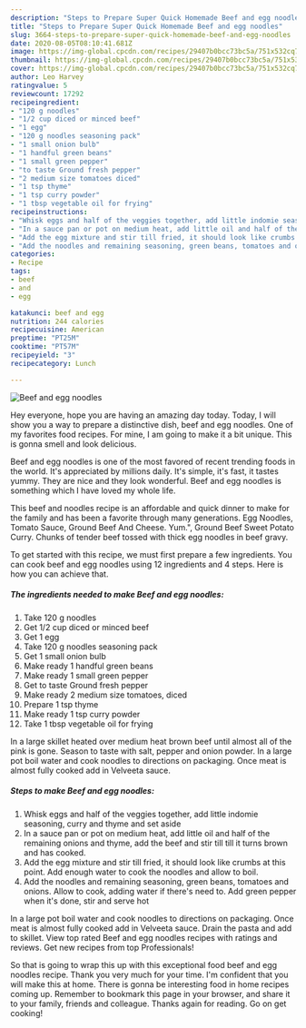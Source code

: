 ```yaml
---
description: "Steps to Prepare Super Quick Homemade Beef and egg noodles"
title: "Steps to Prepare Super Quick Homemade Beef and egg noodles"
slug: 3664-steps-to-prepare-super-quick-homemade-beef-and-egg-noodles
date: 2020-08-05T08:10:41.681Z
image: https://img-global.cpcdn.com/recipes/29407b0bcc73bc5a/751x532cq70/beef-and-egg-noodles-recipe-main-photo.jpg
thumbnail: https://img-global.cpcdn.com/recipes/29407b0bcc73bc5a/751x532cq70/beef-and-egg-noodles-recipe-main-photo.jpg
cover: https://img-global.cpcdn.com/recipes/29407b0bcc73bc5a/751x532cq70/beef-and-egg-noodles-recipe-main-photo.jpg
author: Leo Harvey
ratingvalue: 5
reviewcount: 17292
recipeingredient:
- "120 g noodles"
- "1/2 cup diced or minced beef"
- "1 egg"
- "120 g noodles seasoning pack"
- "1 small onion bulb"
- "1 handful green beans"
- "1 small green pepper"
- "to taste Ground fresh pepper"
- "2 medium size tomatoes diced"
- "1 tsp thyme"
- "1 tsp curry powder"
- "1 tbsp vegetable oil for frying"
recipeinstructions:
- "Whisk eggs and half of the veggies together, add little indomie seasoning, curry and thyme and set aside"
- "In a sauce pan or pot on medium heat, add little oil and half of the remaining onions and thyme, add the beef and stir till till it turns brown and has cooked."
- "Add the egg mixture and stir till fried, it should look like crumbs at this point. Add enough water to cook the noodles and allow to boil."
- "Add the noodles and remaining seasoning, green beans, tomatoes and onions. Allow to cook, adding water if there&#39;s need to. Add green pepper when it&#39;s done, stir and serve hot"
categories:
- Recipe
tags:
- beef
- and
- egg

katakunci: beef and egg 
nutrition: 244 calories
recipecuisine: American
preptime: "PT25M"
cooktime: "PT57M"
recipeyield: "3"
recipecategory: Lunch

---
```



![Beef and egg noodles](https://img-global.cpcdn.com/recipes/29407b0bcc73bc5a/751x532cq70/beef-and-egg-noodles-recipe-main-photo.jpg)

Hey everyone, hope you are having an amazing day today. Today, I will show you a way to prepare a distinctive dish, beef and egg noodles. One of my favorites food recipes. For mine, I am going to make it a bit unique. This is gonna smell and look delicious.

Beef and egg noodles is one of the most favored of recent trending foods in the world. It's appreciated by millions daily. It's simple, it's fast, it tastes yummy. They are nice and they look wonderful. Beef and egg noodles is something which I have loved my whole life.

This beef and noodles recipe is an affordable and quick dinner to make for the family and has been a favorite through many generations. Egg Noodles, Tomato Sauce, Ground Beef And Cheese. Yum.&#34;, Ground Beef Sweet Potato Curry. Chunks of tender beef tossed with thick egg noodles in beef gravy.


To get started with this recipe, we must first prepare a few ingredients. You can cook beef and egg noodles using 12 ingredients and 4 steps. Here is how you can achieve that.

<!--inarticleads1-->

##### The ingredients needed to make Beef and egg noodles:

1. Take 120 g noodles
1. Get 1/2 cup diced or minced beef
1. Get 1 egg
1. Take 120 g noodles seasoning pack
1. Get 1 small onion bulb
1. Make ready 1 handful green beans
1. Make ready 1 small green pepper
1. Get to taste Ground fresh pepper
1. Make ready 2 medium size tomatoes, diced
1. Prepare 1 tsp thyme
1. Make ready 1 tsp curry powder
1. Take 1 tbsp vegetable oil for frying


In a large skillet heated over medium heat brown beef until almost all of the pink is gone. Season to taste with salt, pepper and onion powder. In a large pot boil water and cook noodles to directions on packaging. Once meat is almost fully cooked add in Velveeta sauce. 

<!--inarticleads2-->

##### Steps to make Beef and egg noodles:

1. Whisk eggs and half of the veggies together, add little indomie seasoning, curry and thyme and set aside
1. In a sauce pan or pot on medium heat, add little oil and half of the remaining onions and thyme, add the beef and stir till till it turns brown and has cooked.
1. Add the egg mixture and stir till fried, it should look like crumbs at this point. Add enough water to cook the noodles and allow to boil.
1. Add the noodles and remaining seasoning, green beans, tomatoes and onions. Allow to cook, adding water if there&#39;s need to. Add green pepper when it&#39;s done, stir and serve hot


In a large pot boil water and cook noodles to directions on packaging. Once meat is almost fully cooked add in Velveeta sauce. Drain the pasta and add to skillet. View top rated Beef and egg noodles recipes with ratings and reviews. Get new recipes from top Professionals! 

So that is going to wrap this up with this exceptional food beef and egg noodles recipe. Thank you very much for your time. I'm confident that you will make this at home. There is gonna be interesting food in home recipes coming up. Remember to bookmark this page in your browser, and share it to your family, friends and colleague. Thanks again for reading. Go on get cooking!
